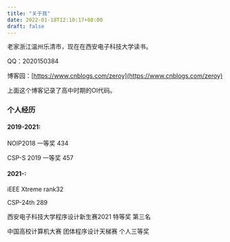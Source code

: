 ```yaml
---
title: "关于我"
date: 2022-01-18T12:10:17+08:00
draft: false
---
```


老家浙江温州乐清市，现在在西安电子科技大学读书。

QQ：2020150384

博客园：[https://www.cnblogs.com/zeroy](https://www.cnblogs.com/zeroy)

上面这个博客记录了高中时期的OI代码。
### 个人经历

#### 2019-2021:

NOIP2018 一等奖 434

CSP-S 2019 一等奖 457

#### 2021-:

iEEE Xtreme rank32

CSP-24th 289

西安电子科技大学程序设计新生赛2021 特等奖 第三名

中国高校计算机大赛 团体程序设计天梯赛 个人三等奖
